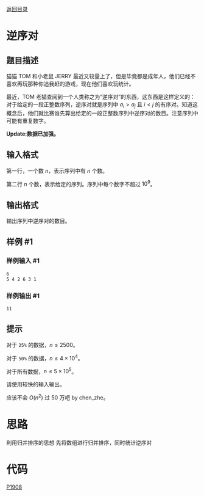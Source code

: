 
[返回目录](../readme.md)
# 逆序对

## 题目描述

猫猫 TOM 和小老鼠 JERRY 最近又较量上了，但是毕竟都是成年人，他们已经不喜欢再玩那种你追我赶的游戏，现在他们喜欢玩统计。

最近，TOM 老猫查阅到一个人类称之为“逆序对”的东西，这东西是这样定义的：对于给定的一段正整数序列，逆序对就是序列中 $a_i>a_j$ 且 $i<j$ 的有序对。知道这概念后，他们就比赛谁先算出给定的一段正整数序列中逆序对的数目。注意序列中可能有重复数字。

**Update:数据已加强。**

## 输入格式

第一行，一个数 $n$，表示序列中有 $n$ 个数。

第二行 $n$ 个数，表示给定的序列。序列中每个数字不超过 $10^9$。

## 输出格式

输出序列中逆序对的数目。

## 样例 #1

### 样例输入 #1

```
6
5 4 2 6 3 1
```

### 样例输出 #1

```
11
```

## 提示

对于 `25%` 的数据，$n \leq 2500$。

对于 `50%` 的数据，$n \leq 4 \times 10^4$。

对于所有数据，$n \leq 5 \times 10^5$。

请使用较快的输入输出。

应该不会 $O(n^2)$ 过 50 万吧 by chen_zhe。

# 思路
利用归并排序的思想
先将数组进行归并排序，同时统计逆序对

# 代码
[P1908](./P1908.cpp)




